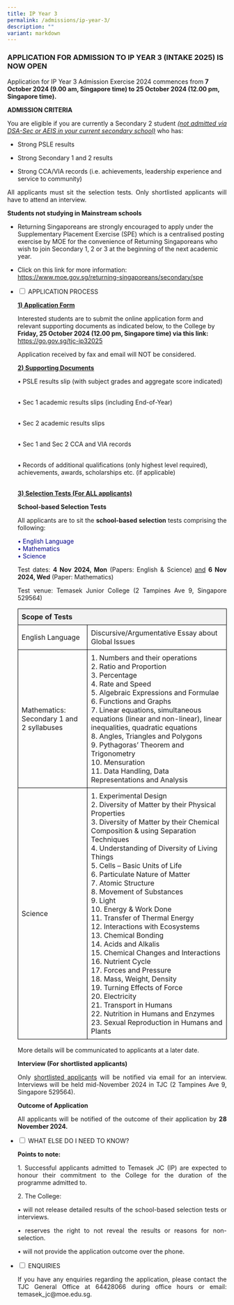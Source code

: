 ```yaml
---
title: IP Year 3
permalink: /admissions/ip-year-3/
description: ""
variant: markdown
---
```

### **APPLICATION FOR ADMISSION TO IP YEAR 3 (INTAKE 2025) IS NOW OPEN**

Application for IP Year 3 Admission Exercise 2024 commences from **7 October 2024 (9.00 am, Singapore time) to 25 October 2024 (12.00 pm, Singapore time).**

<p style="text-align: justify;"><b>ADMISSION CRITERIA</b></p>

<p style="text-align: justify;">You are eligible if you are currently a Secondary 2 student <i><u>(not admitted via DSA-Sec or AEIS in your current secondary school)</u></i> who has:</p>

* Strong PSLE results

* Strong Secondary 1 and 2 results

* Strong CCA/VIA records (i.e. achievements, leadership experience and service to community)

<p style="text-align: justify;">All applicants must sit the selection tests. Only shortlisted applicants will have to attend an interview.</p>

<p style="text-align: justify;"><b>Students not studying in Mainstream schools</b></p>

* Returning Singaporeans are strongly encouraged to apply under the Supplementary Placement Exercise (SPE) which is a centralised posting exercise by MOE for the convenience of Returning Singaporeans who wish to join Secondary 1, 2 or 3 at the beginning of the next academic year. 

* Click on this link for more information: <a href="https://www.moe.gov.sg/returning-singaporeans/secondary/spe" target="_blank">https://www.moe.gov.sg/returning-singaporeans/secondary/spe</a>









<ul class="jekyllcodex_accordion">
  <li>
    <input type="checkbox" id="accordion1">
    <label for="accordion1">APPLICATION PROCESS </label>
    <div>
			<p style="text-align: justify;"><b><u>1) Application Form </u></b></p>Interested students are to submit the online application form and relevant supporting documents as indicated below, to the College by <b>Friday, 25 October 2024 (12.00 pm, Singapore time) via this link: </b><a href="https://go.gov.sg/tjc-ip32025" target="_blank">https://go.gov.sg/tjc-ip32025</a><p></p>
		
<p style="text-align: justify;">Application received by fax and email will NOT be considered.</p>
			
<p style="text-align: justify;"><b><u>2) Supporting Documents</u></b></p>

•	 PSLE results slip (with subject grades and aggregate score indicated)<br><br>

•	 Sec 1 academic results slips (including End-of-Year)<br><br>

•	 Sec 2 academic results slips <br><br>

•	 Sec 1 and Sec 2 CCA and VIA records<br><br>

•	 Records of additional qualifications (only highest level required), achievements, awards, scholarships etc. (if applicable)<br><br>

<p style="text-align: justify;"><b><u>3) Selection Tests (For ALL applicants)</u></b></p>

<p style="text-align: justify;"><b>School-based Selection Tests</b></p>

<p style="text-align: justify;">All applicants are to sit the <b>school-based selection</b> tests comprising the following:</p>
	
<p style="color: darkblue;">			
•	  English Language<br>
•	  Mathematics<br>
•	  Science<br>
</p>
<p style="text-align: justify;">Test dates: <b>4 Nov 2024, Mon</b> (Papers: English &amp; Science) <u>and</u> <b>6 Nov 2024, Wed</b> (Paper: Mathematics)</p>
	
<p style="text-align: justify;">Test venue: Temasek Junior College (2 Tampines Ave 9, Singapore 529564)</p> 	
	
		
		
		
		

    
    
   <title>Simple Table</title>
    <style>
        table {
            width: 100%;
            border-collapse: collapse;
        }
        th, td {
            border: 1px solid black;
            padding: 8px;
            text-align: left;
        }
        th {
            background-color: #f2f2f2
        }
    </style>



<table>
    <tbody><tr>
	<th colspan="2">Scope of Tests</th>
</tr>

</tbody><tbody>
<tr>
<td>English Language
</td>
<td> Discursive/Argumentative Essay about Global Issues</td>
</tr>
<tr>
<td>Mathematics: Secondary 1 and 2 syllabuses </td>
<td>1. Numbers and their operations<br>
2. Ratio and Proportion<br>
3. Percentage<br>
4. Rate and Speed<br>
5. Algebraic Expressions and Formulae<br>
6. Functions and Graphs<br>
7. Linear equations, simultaneous equations (linear and non-linear), linear inequalities, quadratic equations<br>
8. Angles, Triangles and Polygons<br>
9. Pythagoras’ Theorem and Trigonometry<br>
10. Mensuration<br>
11. Data Handling, Data Representations and Analysis 
<br>
</td>
</tr>
<tr>
<td>Science</td>
<td>1. Experimental Design<br>
2.	Diversity of Matter by their Physical Properties<br>
3.	Diversity of Matter by their Chemical Composition &amp; using Separation Techniques<br>
4.	Understanding of Diversity of Living Things<br>
5.	Cells – Basic Units of Life<br>
6.	Particulate Nature of Matter<br>
7.	Atomic Structure<br>
8.	Movement of Substances<br>
9.	Light<br>
10.	Energy &amp; Work Done<br>
11.	Transfer of Thermal Energy<br>
12.	Interactions with Ecosystems<br>
13.	Chemical Bonding<br>
14.	Acids and Alkalis<br>
15.	Chemical Changes and Interactions<br>
16.	Nutrient Cycle<br>
17.	Forces and Pressure<br>
18.	Mass, Weight, Density<br>
19.	Turning Effects of Force<br>
20.	Electricity<br>
21.	Transport in Humans<br>
22.	Nutrition in Humans and Enzymes<br>
23.	Sexual Reproduction in Humans and Plants<br>
</td>
</tr>
</tbody>
</table>
    
<p style="text-align: justify;">More details will be communicated to applicants at a later date.</p>

<p style="text-align: justify;"><b>Interview (For shortlisted applicants)</b></p>

<p style="text-align: justify;">Only <u>shortlisted applicants</u> will be notified via email for an interview. Interviews will be held mid-November 2024 in TJC (2 Tampines Ave 9, Singapore 529564). </p>

<p style="text-align: justify;"><b>Outcome of Application</b></p>

<p style="text-align: justify;">All applicants will be notified of the outcome of their application by <b>28 November 2024.</b></p>

		
		
		
		
</div>
</li> 
 
 <li>
    <input type="checkbox" id="accordion3">
    <label for="accordion3">WHAT ELSE DO I NEED TO KNOW? </label>
    <div>
			<p style="text-align: justify;"><b>Points to note: </b></p>
			
<p style="text-align: justify;">1. Successful applicants admitted to Temasek JC (IP) are expected to honour their commitment to the College for the duration of the programme admitted to.</p>	
			
<p style="text-align: justify;">2. The College:</p>	

<p style="text-align: justify;">• will not release detailed results of the school-based selection tests or interviews.</p>				
<p style="text-align: justify;">• reserves the right to not reveal the results or reasons for non-selection.</p>	
<p style="text-align: justify;">• will not provide the application outcome over the phone.</p>	
			
		
   </div>
	</li> 
	  <li>
    <input type="checkbox" id="accordion4">
    <label for="accordion4">ENQUIRIES</label>
    <div>
			<p style="text-align: justify;">If you have any enquiries regarding the application, please contact the TJC General Office at 64428066 during office hours or email: temasek_jc@moe.edu.sg. </p>
    </div>
	</li> 
	
</ul>
